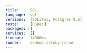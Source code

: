```yaml
---
title:     SQL
language:  sql
versions:  [SQLite3, Postgres 9.6]
tests:     [RSpec]
packages: []
services:  []
timeout:   14000ms
runner:    codewars/ruby-runner
---
```


